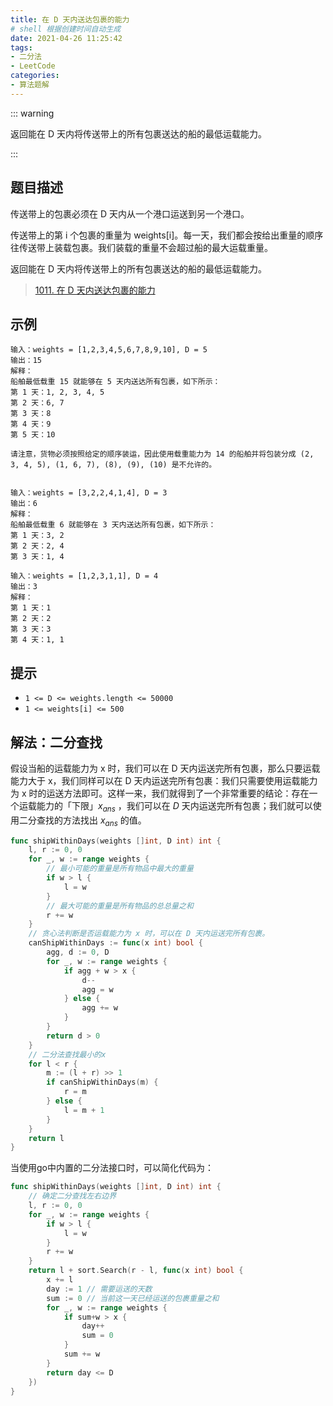 ```yaml
---
title: 在 D 天内送达包裹的能力
# shell 根据创建时间自动生成
date: 2021-04-26 11:25:42
tags:
- 二分法
- LeetCode
categories:
- 算法题解
---
```


::: warning

返回能在 D 天内将传送带上的所有包裹送达的船的最低运载能力。

:::

<!-- more -->

## 题目描述

传送带上的包裹必须在 D 天内从一个港口运送到另一个港口。

传送带上的第 i 个包裹的重量为 weights[i]。每一天，我们都会按给出重量的顺序往传送带上装载包裹。我们装载的重量不会超过船的最大运载重量。

返回能在 D 天内将传送带上的所有包裹送达的船的最低运载能力。

> [1011. 在 D 天内送达包裹的能力](https://leetcode-cn.com/problems/capacity-to-ship-packages-within-d-days/)



## 示例

```
输入：weights = [1,2,3,4,5,6,7,8,9,10], D = 5
输出：15
解释：
船舶最低载重 15 就能够在 5 天内送达所有包裹，如下所示：
第 1 天：1, 2, 3, 4, 5
第 2 天：6, 7
第 3 天：8
第 4 天：9
第 5 天：10

请注意，货物必须按照给定的顺序装运，因此使用载重能力为 14 的船舶并将包装分成 (2, 3, 4, 5), (1, 6, 7), (8), (9), (10) 是不允许的。 


输入：weights = [3,2,2,4,1,4], D = 3
输出：6
解释：
船舶最低载重 6 就能够在 3 天内送达所有包裹，如下所示：
第 1 天：3, 2
第 2 天：2, 4
第 3 天：1, 4

输入：weights = [1,2,3,1,1], D = 4
输出：3
解释：
第 1 天：1
第 2 天：2
第 3 天：3
第 4 天：1, 1
```



## 提示

- `1 <= D <= weights.length <= 50000`
- `1 <= weights[i] <= 500`

## 解法：二分查找

假设当船的运载能力为 x 时，我们可以在 D 天内运送完所有包裹，那么只要运载能力大于 x，我们同样可以在 D 天内运送完所有包裹：我们只需要使用运载能力为 x 时的运送方法即可。这样一来，我们就得到了一个非常重要的结论：存在一个运载能力的「下限」$x_{ans}$ ，我们可以在 *D* 天内运送完所有包裹；我们就可以使用二分查找的方法找出 $x_{ans}$  的值。


```go
func shipWithinDays(weights []int, D int) int {
    l, r := 0, 0
    for _, w := range weights {
        // 最小可能的重量是所有物品中最大的重量
        if w > l {
            l = w
        }
        // 最大可能的重量是所有物品的总总量之和
        r += w
    }
    // 贪心法判断是否运载能力为 x 时，可以在 D 天内运送完所有包裹。
    canShipWithinDays := func(x int) bool {
        agg, d := 0, D
        for _, w := range weights {
            if agg + w > x {
                d--
                agg = w
            } else {
                agg += w
            }
        }
        return d > 0
    }
    // 二分法查找最小的x
    for l < r {
        m := (l + r) >> 1
        if canShipWithinDays(m) {
            r = m
        } else {
            l = m + 1
        }
    }
    return l
}

```



当使用go中内置的二分法接口时，可以简化代码为：

```go
func shipWithinDays(weights []int, D int) int {
    // 确定二分查找左右边界
    l, r := 0, 0
    for _, w := range weights {
        if w > l {
            l = w
        }
        r += w
    }
    return l + sort.Search(r - l, func(x int) bool {
        x += l
        day := 1 // 需要运送的天数
        sum := 0 // 当前这一天已经运送的包裹重量之和
        for _, w := range weights {
            if sum+w > x {
                day++
                sum = 0
            }
            sum += w
        }
        return day <= D
    })
}
```


